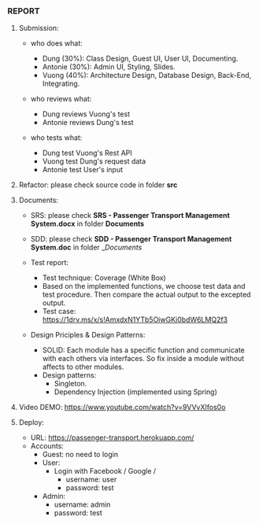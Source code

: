 ### REPORT

1. Submission:
     + who does what:
         + Dung (30%): Class Design, Guest UI, User UI, Documenting. 
         + Antonie (30%): Admin UI, Styling, Slides.
         + Vuong (40%): Architecture Design, Database Design, Back-End, Integrating.
     
     + who reviews what:
         + Dung reviews Vuong's test
         + Antonie reviews Dung's test
     + who tests what:
         + Dung test Vuong's Rest API
         + Vuong test Dung's request data
         + Antonie test User's input
2. Refactor: please check source code in folder __src__
  
3.  Documents:
    + SRS: please check __SRS - Passenger Transport Management System.docx__ in folder __Documents__
    + SDD: please check __SDD - Passenger Transport Management System.doc__ in folder __Documents_
    + Test report:
        
        + Test technique: Coverage (White Box)
        + Based on the implemented functions, we choose test data and test procedure. Then compare the actual output to the excepted output.
        + Test case: https://1drv.ms/x/s!AmxdxN1YTb5OiwGKi0bdW6LMQ2f3


    + Design Priciples & Design Patterns:
      + SOLID: Each module has a specific function and communicate with each others via interfaces. So fix inside a module without affects to other modules.
      + Design patterns:
        + Singleton.
        + Dependency Injection (implemented using Spring)

4. Video DEMO: https://www.youtube.com/watch?v=9VVvXIfos0o
5. Deploy:
    + URL: https://passenger-transport.herokuapp.com/
    + Accounts:
      + Guest: no need to login
      + User:
        + Login with Facebook / Google /
          + username: user
          + password: test
      + Admin:
        + username: admin
        + password: test